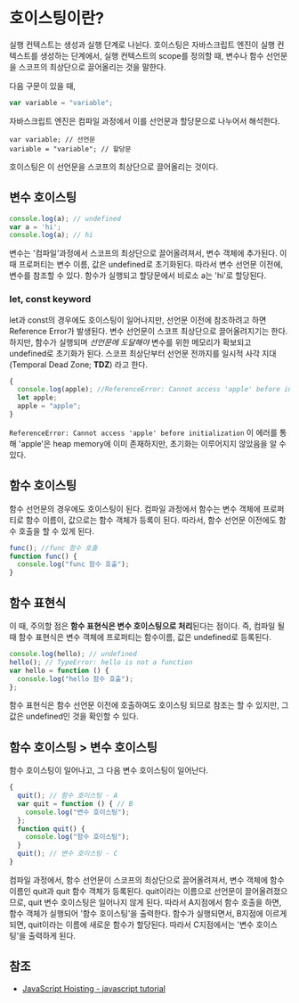 # 호이스팅이란?

실행 컨텍스트는 생성과 실행 단계로 나뉜다. 호이스팅은 자바스크립트 엔진이 실행 컨텍스트를 생성하는 단계에서, 실행 컨텍스트의 scope를 정의할 때, 변수나 함수 선언문을 스코프의 최상단으로 끌어올리는 것을 말한다.

다음 구문이 있을 때,

```javascript
var variable = "variable";
```

자바스크립트 엔진은 컴파일 과정에서 이를 선언문과 할당문으로 나누어서 해석한다.

```text
var variable; // 선언문
variable = "variable"; // 할당문
```

호이스팅은 이 선언문을 스코프의 최상단으로 끌어올리는 것이다.

## 변수 호이스팅

```javascript
console.log(a); // undefined
var a = 'hi';
console.log(a); // hi
```

변수는 '컴파일'과정에서 스코프의 최상단으로 끌어올려져서, 변수 객체에 추가된다. 이 때 프로퍼티는 변수 이름, 값은 undefined로 초기화된다. 따라서 변수 선언문 이전에, 변수를 참조할 수 있다. 함수가 실행되고 할당문에서 비로소 a는 'hi'로 할당된다.

### let, const keyword

let과 const의 경우에도 호이스팅이 일어나지만, 선언문 이전에 참조하려고 하면 Reference Error가 발생된다. 변수 선언문이 스코프 최상단으로 끌어올려지기는 한다. 하지만, 함수가 실행되며 _선언문에 도달해야_ 변수를 위한 메모리가 확보되고 undefined로 초기화가 된다. 스코프 최상단부터 선언문 전까지를 일시적 사각 지대\(Temporal Dead Zone; **TDZ**\) 라고 한다.

```javascript
{
  console.log(apple); //ReferenceError: Cannot access 'apple' before initialization
  let apple; 
  apple = "apple";
}
```

`ReferenceError: Cannot access 'apple' before initialization` 이 에러를 통해 'apple'은 heap memory에 이미 존재하지만, 초기화는 이루어지지 않았음을 알 수 있다.

## 함수 호이스팅

함수 선언문의 경우에도 호이스팅이 된다. 컴파일 과정에서 함수는 변수 객체에 프로퍼티로 함수 이름이, 값으로는 함수 객체가 등록이 된다. 따라서, 함수 선언문 이전에도 함수 호출을 할 수 있게 된다.

```javascript
func(); //func 함수 호출
function func() {
  console.log("func 함수 호출");
}
```

## 함수 표현식

이 때, 주의할 점은 **함수 표현식은 변수 호이스팅으로 처리**된다는 점이다. 즉, 컴파일 될 때 함수 표현식은 변수 객체에 프로퍼티는 함수이름, 값은 undefined로 등록된다.

```javascript
console.log(hello); // undefined
hello(); // TypeError: hello is not a function
var hello = function () {
  console.log("hello 함수 호출");
};
```

함수 표현식은 함수 선언문 이전에 호출하여도 호이스팅 되므로 참조는 할 수 있지만, 그 값은 undefined인 것을 확인할 수 있다.

## 함수 호이스팅 &gt; 변수 호이스팅

함수 호이스팅이 일어나고, 그 다음 변수 호이스팅이 일어난다.

```javascript
{
  quit(); // 함수 호이스팅 - A
  var quit = function () { // B
    console.log("변수 호이스팅");
  };
  function quit() {
    console.log("함수 호이스팅");
  }
  quit(); // 변수 호이스팅 - C
}
```

컴파일 과정에서, 함수 선언문이 스코프의 최상단으로 끌어올려져서, 변수 객체에 함수이름인 quit과 quit 함수 객체가 등록된다. quit이라는 이름으로 선언문이 끌어올려졌으므로, quit 변수 호이스팅은 일어나지 않게 된다. 따라서 A지점에서 함수 호출을 하면, 함수 객체가 실행되어 '함수 호이스팅'을 출력한다. 함수가 실행되면서, B지점에 이르게 되면, quit이라는 이름에 새로운 함수가 할당된다. 따라서 C지점에서는 '변수 호이스팅'을 출력하게 된다.

## 참조

* [JavaScript Hoisting -  javascript tutorial](https://www.javascripttutorial.net/javascript-hoisting/)

